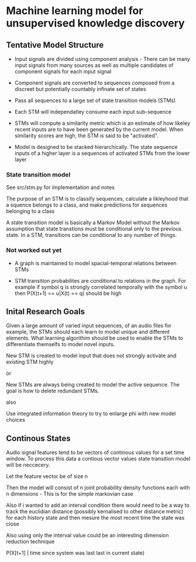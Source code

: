 # Machine learning model for unsupervised knowledge discovery


## Tentative Model Structure

* Input signals are divided using component analysis - There can be many input signals from many sources as well as multiple candidates of component signals for each input signal  

* Component signals are converted to sequences composed from a discreet but potentially countably infinate set of states 

* Pass all sequences to a large set of state transition models (STMs)

* Each STM will independatley consume each input sub-sequence

* STMs will compute a similarity metric which is an estimate of how likeley recent inputs are to have been generated by the current model. When similarity scores are high, the STM is said to be "activated".

* Model is designed to be stacked hierarchically. The state sequence inputs of a higher layer is a sequences of activated STMs from the lower layer


### State transition model

See src/stm.py for implementation and notes

The purpose of an STM is to classify sequences, calculate a likleyhood that a squence belongs to a class, and make predictions for sequences belonging to a class

A state transition model is basically a Markov Model without the Markov assumption that state transtions must be conditional only to the previous state. In a STM, transitions can be conditional to any number of things. 


### Not worked out yet

* A graph is maintained to model spacial-temporal relations between STMs

* STM transition probabilites are conditional to relations in the graph. For example if symbol q is strongly correlated temporally with the symbol u then P(X(t+1) == u|X(t) == q) should be high


## Inital Research Goals

Given a large amount of varied input sequences, of an audio files for example, the STMs should each learn to model unique and different elements. What learning algorithim should be used to enable the STMs to differentiate themselfs to model novel inputs.

New STM is created to model input that does not strongly activate and existing STM highly

or 

New STMs are always being created to model the active sequence. The goal is how to delete redundant STMs. 

also 

Use integrated information theory to try to enlarge phi with new model choices




## Continous States

Audio signal features tend to be vectors of continous values for a set time window. To process this data a contious vector values state transition model will be neccecery.

Let the feature vector be of size n

Then the model will consist of n joint probability density functions each with n dimensions - This is for the simple markovian case

Also if i wanted to add an interval condition there would need to be a way to track the euclidian distance (possibly kernalised to other distance metric) for each history state and then mesure the most recent time the state was close

Also using only the interval value could be an interesting dimension reduction technique

P(X[t+1] | time since system was last last in current state)


